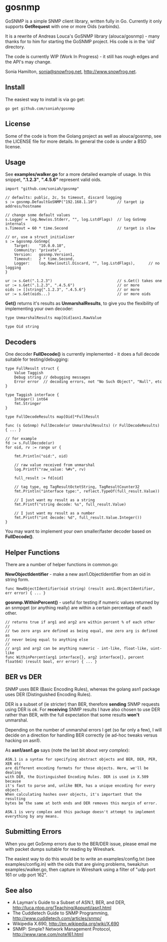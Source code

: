 gosnmp
======

GoSNMP is a simple SNMP client library, written fully in Go. Currently
it only supports **GetRequest** with one or more Oids (varbinds).

It is a rewrite of Andreas Louca's GoSNMP library (alouca/gosnmp) - many
thanks for to him for starting the GoSNMP project. His code is in the
'old' directory.

The code is currently WIP (Work In Progress) - it still has rough edges
and the API's may change.

Sonia Hamilton, sonia@snowfrog.net, http://www.snowfrog.net.

Install
-------

The easiest way to install is via go get:

    go get github.com/soniah/gosnmp

License
-------

Some of the code is from the Golang project as well as alouca/gosnmp,
see the LICENSE file for more details. In general the code is under a
BSD license.

Usage
-----

See **examples/walker.go** for a more detailed example of usage. In this snippet,
**".1.2.3"**, **".4.5.6"** represent valid oids.

    import "github.com/soniah/gosnmp"

    // defaults: public, 2c, 5s timeout, discard logging
    s := gosnmp.DefaultGoSNMP("192.168.1.10")         // target ip address/hostname

    // change some default values
    s.Logger = log.New(os.Stderr, "", log.LstdFlags)  // log GoSnmp internals
    s.Timeout = 60 * time.Second                      // target is slow

    // or, use a struct initialiser
	s := &gosnmp.GoSnmp{
		Target:    "10.0.0.10",
		Community: "private",
		Version:   gosnmp.Version1,
		Timeout:   2 * time.Second,
		Logger:    log.New(ioutil.Discard, "", log.LstdFlags),      // no logging
	}

    ur := s.Get(".1.2.3")                             // s.Get() takes one
    ur := s.Get(".1.2.3", ".4.5.6")                   // or more
    oids := []string{".1.2.3", ".4.5.6"}              // or more
    ur := s.Get(oids...)                              // or more oids

**Get()** returns it's results as **UnmarshalResults**, to give you the
flexibility of implementing your own decoder:

    type UnmarshalResults map[Oid]asn1.RawValue

    type Oid string

Decoders
--------

One decoder **FullDecode()** is currently implemented - it does a full decode
suitable for testing/debugging:

    type FullResult struct {
        Value Taggish
        Debug string // debugging messages
        Error error  // decoding errors, not "No Such Object", "Null", etc
    }

    type Taggish interface {
        Integer() int64
        fmt.Stringer
    }

    type FullDecodeResults map[Oid]*FullResult

    func (s GoSnmp) FullDecode(ur UnmarshalResults) (r FullDecodeResults) { ... }

    // for example
    fd := s.FullDecode(ur)
    for oid, rv := range ur {

        fmt.Println("oid:", oid)

        // raw value received from unmarshal
        log.Printf("raw_value: %#v", rv)

        full_result := fd[oid]

        // tag type, eg TagResultOctetString, TagResultCounter32
        fmt.Println("interface type:", reflect.TypeOf(full_result.Value))

        // I just want my result as a string
        fmt.Printf("string decode: %s", full_result.Value)

        // I just want my result as a number
        fmt.Printf("int decode: %d", full_result.Value.Integer())
    }

You may want to implement your own smaller/faster decoder based on
**FullDecode()**.

Helper Functions
----------------

There are a number of helper functions in common.go:

**NewObjectIdentifier** - make a new asn1.ObjectIdentifier from an oid in
string form.

    func NewObjectIdentifier(oid string) (result asn1.ObjectIdentifier, err error) { ... }

**gosnmp.WithinPercent()** - useful for testing if numeric values returned
by an snmpget (or anything really) are within a certain percentage of each other.

    // returns true if arg1 and arg2 are within percent % of each other
    //
    // two zero args are defined as being equal, one zero arg is defined as
    // never being equal to anything else
    //
    // arg1 and arg2 can be anything numeric - int-like, float-like, uint-like
    func WithinPercent(arg1 interface{}, arg2 interface{}, percent float64) (result bool, err error) { ... }

BER vs DER
----------

SNMP uses BER (Basic Encoding Rules), whereas the golang asn1 package
uses DER (Distinguished Encoding Rules).

DER is a subset of (ie stricter) than BER, therefore **sending** SNMP
requests using DER is _ok_. For **receiving** SNMP results I have
also chosen to use DER rather than BER, with the full expectation that
some results **won't** unmarshal.

Depending on the number of unmarshal errors I get (so far only a
few), I will decide on a direction for handling BER correctly (ie ad-hoc
tweaks versus hacking on asn1).

As **asn1/asn1.go** says (note the last bit about _very complex_):

    ASN.1 is a syntax for specifying abstract objects and BER, DER, PER, XER etc
    are different encoding formats for those objects. Here, we'll be dealing
    with DER, the Distinguished Encoding Rules. DER is used in X.509 because
    it's fast to parse and, unlike BER, has a unique encoding for every object.
    When calculating hashes over objects, it's important that the resulting
    bytes be the same at both ends and DER removes this margin of error.

    ASN.1 is very complex and this package doesn't attempt to implement
    everything by any means.

Submitting Errors
-----------------

When you get GoSnmp errors due to the BER/DER issue, please email me
with packet dumps suitable for reading by Wireshark.

The easiest way to do this would be to write an examples/config.txt (see
examples/config.in) with the oids that are giving problems, tweak/run
examples/walker.go, then capture in Wireshark using a filter of "udp
port 161 or udp port 162".

See also
--------

* A Layman's Guide to a Subset of ASN.1, BER, and DER, http://luca.ntop.org/Teaching/Appunti/asn1.html
* The Cuddletech Guide to SNMP Programming, http://www.cuddletech.com/articles/snmp/
* Wikipedia X.690, http://en.wikipedia.org/wiki/X.690
* SNMP: Simple? Network Management Protocol, http://www.rane.com/note161.html
